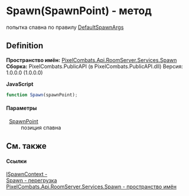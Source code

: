# Spawn(SpawnPoint) - метод


попытка спавна по правилу <a href="81954c34-0c08-0a3a-484f-c59f84fc51cb">DefaultSpawnArgs</a>



## Definition
**Пространство имён:** <a href="0971793b-47eb-58b2-d7a8-6c570042d7d9">PixelCombats.Api.RoomServer.Services.Spawn</a>  
**Сборка:** PixelCombats.PublicAPI (в PixelCombats.PublicAPI.dll) Версия: 1.0.0.0 (1.0.0.0)

**JavaScript**
``` JavaScript
function Spawn(spawnPoint);
```



#### Параметры
<dl><dt>  <a href="f65aab51-de32-e872-5f74-c94b3bd33d2b">SpawnPoint</a></dt><dd>позиция спавна</dd></dl>

## См. также


#### Ссылки
<a href="c63de599-658c-3853-3ceb-8251d961bf63">ISpawnContext - </a>  
<a href="5e513dcc-fa4e-5685-eb12-a6a37f29d6f9">Spawn - перегрузка</a>  
<a href="0971793b-47eb-58b2-d7a8-6c570042d7d9">PixelCombats.Api.RoomServer.Services.Spawn - пространство имён</a>  
